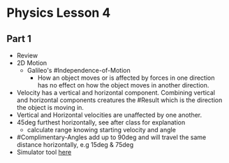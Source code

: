 # Physics Lesson 4
## Part 1
- Review
- 2D Motion
  - Galileo's #Independence-of-Motion
    - How an object moves or is affected by forces in one direction has no effect
 on how the object moves in another direction.
 - Velocity has a vertical and horizontal component. Combining vertical and horizontal components creatures the #Result which is the direction the object is moving in.
 - Vertical and Horizontal velocities are unaffected by one another.
 - 45deg furthest horizontally, see after class for explanation
   - calculate range knowing starting velocity and angle
 - #Complimentary-Angles add up to 90deg and will travel the same distance horizontally, e.g 15deg & 75deg
 - Simulator tool [here](https://phet.colorado.edu/)
